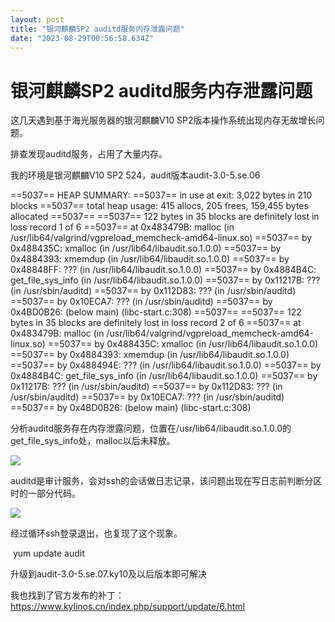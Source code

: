 ```yaml
---
layout: post
title: "银河麒麟SP2 auditd服务内存泄露问题"
date: "2023-08-29T00:56:58.634Z"
---
```

银河麒麟SP2 auditd服务内存泄露问题
======================

这几天遇到基于海光服务器的银河麒麟V10 SP2版本操作系统出现内存无故增长问题。

排查发现auditd服务，占用了大量内存。

我的环境是银河麒麟V10 SP2 524，audit版本audit-3.0-5.se.06

\==5037\== HEAP SUMMARY:
\==5037\==     in use at exit: 3,022 bytes in 210 blocks
\==5037\==   total heap usage: 415 allocs, 205 frees, 159,455 bytes allocated
\==5037\== 
==5037\== 122 bytes in 35 blocks are definitely lost in loss record 1 of 6
==5037\==    at 0x483479B: malloc (in /usr/lib64/valgrind/vgpreload\_memcheck-amd64-linux.so)
\==5037\==    by 0x488435C: xmalloc (in /usr/lib64/libaudit.so.1.0.0)
\==5037\==    by 0x4884393: xmemdup (in /usr/lib64/libaudit.so.1.0.0)
\==5037\==    by 0x48848FF: ??? (in /usr/lib64/libaudit.so.1.0.0)
\==5037\==    by 0x4884B4C: get\_file\_sys\_info (in /usr/lib64/libaudit.so.1.0.0)
\==5037\==    by 0x11217B: ??? (in /usr/sbin/auditd)
\==5037\==    by 0x112D83: ??? (in /usr/sbin/auditd)
\==5037\==    by 0x10ECA7: ??? (in /usr/sbin/auditd)
\==5037\==    by 0x4BD0B26: (below main) (libc-start.c:308)
\==5037\== 
==5037\== 122 bytes in 35 blocks are definitely lost in loss record 2 of 6
==5037\==    at 0x483479B: malloc (in /usr/lib64/valgrind/vgpreload\_memcheck-amd64-linux.so)
\==5037\==    by 0x488435C: xmalloc (in /usr/lib64/libaudit.so.1.0.0)
\==5037\==    by 0x4884393: xmemdup (in /usr/lib64/libaudit.so.1.0.0)
\==5037\==    by 0x488494E: ??? (in /usr/lib64/libaudit.so.1.0.0)
\==5037\==    by 0x4884B4C: get\_file\_sys\_info (in /usr/lib64/libaudit.so.1.0.0)
\==5037\==    by 0x11217B: ??? (in /usr/sbin/auditd)
\==5037\==    by 0x112D83: ??? (in /usr/sbin/auditd)
\==5037\==    by 0x10ECA7: ??? (in /usr/sbin/auditd)
\==5037\==    by 0x4BD0B26: (below main) (libc-start.c:308)

分析auditd服务存在内存泄露问题，位置在/usr/lib64/libaudit.so.1.0.0的get\_file\_sys\_info处，malloc以后未释放。

![](https://img2023.cnblogs.com/blog/1639143/202308/1639143-20230829083629536-1321561824.png)

auditd是审计服务，会对ssh的会话做日志记录，该问题出现在写日志前判断分区时的一部分代码。

![](https://img2023.cnblogs.com/blog/1639143/202308/1639143-20230829084549948-1062760475.png)

经过循环ssh登录退出，也复现了这个现象。

 yum update audit

升级到audit-3.0-5.se.07.ky10及以后版本即可解决

我也找到了官方发布的补丁：https://www.kylinos.cn/index.php/support/update/6.html